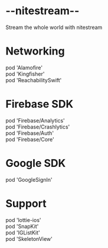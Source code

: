   # --nitestream-- 
  Stream the whole world with nitestream <br />
  
  # Networking
  pod 'Alamofire' <br />
  pod 'Kingfisher' <br />
  pod 'ReachabilitySwift' <br />
  
  # Firebase SDK
  pod 'Firebase/Analytics' <br />
  pod 'Firebase/Crashlytics' <br />
  pod 'Firebase/Auth' <br />
  pod 'Firebase/Core' <br />
  
  # Google SDK
  pod 'GoogleSignIn' <br />
  
  # Support
  pod 'lottie-ios' <br />
  pod 'SnapKit' <br />
  pod 'IGListKit' <br />
  pod 'SkeletonView' <br />
